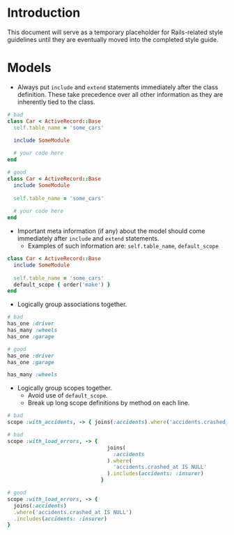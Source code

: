 # Introduction
This document will serve as a temporary placeholder for Rails-related style guidelines until they are eventually moved into the completed style guide.

# Models
* Always put `include` and `extend` statements immediately after the class definition. These take precedence over all other information as they are inherently tied to the class.
```Ruby
# bad
class Car < ActiveRecord::Base
  self.table_name = 'some_cars'
  
  include SomeModule

  # your code here
end

# good
class Car < ActiveRecord::Base
  include SomeModule
  
  self.table_name = 'some_cars'
  
  # your code here
end
```

* Important meta information (if any) about the model should come immediately after `include` and `extend` statements.
  * Examples of such information are: `self.table_name`, `default_scope`
```Ruby
class Car < ActiveRecord::Base
  include SomeModule
  
  self.table_name = 'some_cars'
  default_scope { order('make') }
end
```

* Logically group associations together.
```Ruby
# bad
has_one :driver
has_many :wheels
has_one :garage

# good
has_one :driver
has_one :garage

has_many :wheels
```

* Logically group scopes together.
  * Avoid use of `default_scope`.
  * Break up long scope definitions by method on each line.
```Ruby
# bad
scope :with_accidents, -> { joins(:accidents).where('accidents.crashed_at IS NULL').includes(accidents: :insurer) }

# bad
scope :with_load_errors, -> {
                                joins(
                                  :accidents
                                ).where(
                                  'accidents.crashed_at IS NULL'
                                ).includes(accidents: :insurer)
                              }

# good
scope :with_load_errors, -> {
  joins(:accidents)
  .where('accidents.crashed_at IS NULL')
  .includes(accidents: :insurer)
}
```
